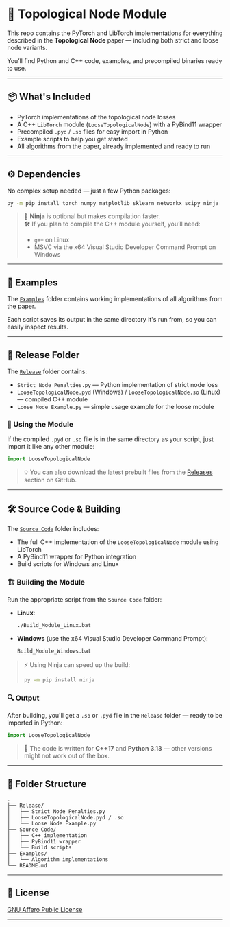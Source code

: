 # 🔗 Topological Node Module

This repo contains the PyTorch and LibTorch implementations for everything described in the **Topological Node** paper — including both strict and loose node variants.

You’ll find Python and C++ code, examples, and precompiled binaries ready to use.

---

## 📦 What's Included

- PyTorch implementations of the topological node losses
- A C++ `LibTorch` module (`LooseTopologicalNode`) with a PyBind11 wrapper
- Precompiled `.pyd` / `.so` files for easy import in Python
- Example scripts to help you get started
- All algorithms from the paper, already implemented and ready to run

---

## ⚙️ Dependencies

No complex setup needed — just a few Python packages:

```bash
py -m pip install torch numpy matplotlib sklearn networkx scipy ninja
```

> 🔧 **Ninja** is optional but makes compilation faster.  
> 🛠️ If you plan to compile the C++ module yourself, you’ll need:
> - `g++` on Linux
> - MSVC via the x64 Visual Studio Developer Command Prompt on Windows

---

## 🧪 Examples

The [`Examples`](./Examples) folder contains working implementations of all algorithms from the paper.

Each script saves its output in the same directory it's run from, so you can easily inspect results.

---

## 🚀 Release Folder

The [`Release`](./Release) folder contains:

- `Strict Node Penalties.py` — Python implementation of strict node loss
- `LooseTopologicalNode.pyd` (Windows) / `LooseTopologicalNode.so` (Linux) — compiled C++ module
- `Loose Node Example.py` — simple usage example for the loose module

### 🔧 Using the Module

If the compiled `.pyd` or `.so` file is in the same directory as your script, just import it like any other module:

```python
import LooseTopologicalNode
```

> 💡 You can also download the latest prebuilt files from the [Releases](../../releases) section on GitHub.

---

## 🛠️ Source Code & Building

The [`Source Code`](./Source%20Code) folder includes:

- The full C++ implementation of the `LooseTopologicalNode` module using LibTorch
- A PyBind11 wrapper for Python integration
- Build scripts for Windows and Linux

### 🏗️ Building the Module

Run the appropriate script from the `Source Code` folder:

- **Linux**:
    ```bash
    ./Build_Module_Linux.bat
    ```

- **Windows** (use the x64 Visual Studio Developer Command Prompt):
    ```bat
    Build_Module_Windows.bat
    ```

> ⚡ Using Ninja can speed up the build:
> ```bash
> py -m pip install ninja
> ```

### 🔍 Output

After building, you'll get a `.so` or `.pyd` file in the `Release` folder — ready to be imported in Python:

```python
import LooseTopologicalNode
```

> 📌 The code is written for **C++17** and **Python 3.13** — other versions might not work out of the box.

---

## 📁 Folder Structure

```text
.
├── Release/
│   ├── Strict Node Penalties.py
│   ├── LooseTopologicalNode.pyd / .so
│   └── Loose Node Example.py
├── Source Code/
│   ├── C++ implementation
│   ├── PyBind11 wrapper
│   └── Build scripts
├── Examples/
│   └── Algorithm implementations
└── README.md
```

---

## 📄 License

[GNU Affero Public License](./LICENSE)

---
